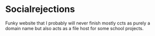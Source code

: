 # Socialrejections

Funky website that I probably will never finish
mostly ccts as purely a domain name but also acts as a file host for some school projects.
